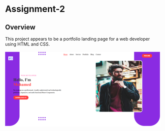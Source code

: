 # Assignment-2

## Overview
This project appears to be a portfolio landing page for a web developer using HTML and CSS.

![Alt Text](output.png)
